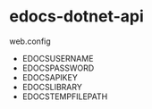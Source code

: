 # edocs-dotnet-api

web.config

- EDOCSUSERNAME
- EDOCSPASSWORD
- EDOCSAPIKEY
- EDOCSLIBRARY
- EDOCSTEMPFILEPATH
